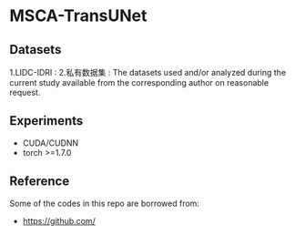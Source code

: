# MSCA-TransUNet

## Datasets
1.LIDC-IDRI : 
2.私有数据集 : The datasets used and/or analyzed during the current study available from the corresponding author on reasonable request.
   
## Experiments
* CUDA/CUDNN
* torch >=1.7.0
  
## Reference
Some of the codes in this repo are borrowed from:
* https://github.com/
